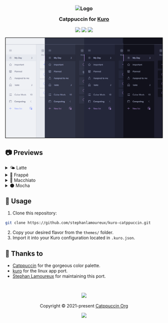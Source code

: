 <h3 align="center">
	<img src="https://raw.githubusercontent.com/catppuccin/catppuccin/main/assets/logos/exports/1544x1544_circle.png" width="100" alt="Logo"/><br/>
	<img src="https://raw.githubusercontent.com/catppuccin/catppuccin/main/assets/misc/transparent.png" height="30" width="0px"/>
	Catppuccin for <a href="https://github.com/kuroni/kuro">Kuro</a>
	<img src="https://raw.githubusercontent.com/catppuccin/catppuccin/main/assets/misc/transparent.png" height="30" width="0px"/>
</h3>

<p align="center">
	<a href="https://github.com/stephanlamoureux/catppuccin-kuro/stargazers"><img src="https://img.shields.io/github/stars/stephanlamoureux/catppuccin-kuro?colorA=363a4f&colorB=b7bdf8&style=for-the-badge"></a>
	<a href="https://github.com/stephanlamoureux/catppuccin-kuro/issues"><img src="https://img.shields.io/github/issues/stephanlamoureux/catppuccin-kuro?colorA=363a4f&colorB=f5a97f&style=for-the-badge"></a>
	<a href="https://github.com/stephanlamoureux/catppuccin-kuro/contributors"><img src="https://img.shields.io/github/contributors/stephanlamoureux/catppuccin-kuro?colorA=363a4f&colorB=a6da95&style=for-the-badge"></a>
</p>

<p align="center">
	<img src="assets/preview.png" width="700"/>
</p>

## 📷 Previews

<details>
<summary>🌤️ Latte</summary>
<img src="assets/latte.png"/>
</details>
<details>
<summary>🧊 Frappé</summary>
<img src="assets/frappe.png"/>
</details>
<details>
<summary>🍵 Macchiato</summary>
<img src="assets/macchiato.png"/>
</details>
<details>
<summary>🌑 Mocha</summary>
<img src="assets/mocha.png"/>
</details>

## 🚀 Usage

1. Clone this repository:
```bash
git clone https://github.com/stephanlamoureux/kuro-catppuccin.git
```

2. Copy your desired flavor from the `themes/` folder.
3. Import it into your Kuro configuration located in `.kuro.json`.

## 💝 Thanks to

- [Catppuccin](https://github.com/catppuccin) for the gorgeous color palette.
- [kuro](https://github.com/davidsmorais/kuro) for the linux app port.
- [Stephan Lamoureux](https://github.com/stephanlamoureux) for maintaining this port.

&nbsp;

<p align="center">
	<img src="https://raw.githubusercontent.com/catppuccin/catppuccin/main/assets/footers/gray0_ctp_on_line.svg?sanitize=true" />
</p>

<p align="center">
	Copyright &copy; 2021-present <a href="https://github.com/catppuccin" target="_blank">Catppuccin Org</a>
</p>

<p align="center">
	<a href="https://github.com/catppuccin/catppuccin/blob/main/LICENSE"><img src="https://img.shields.io/static/v1.svg?style=for-the-badge&label=License&message=MIT&logoColor=d9e0ee&colorA=363a4f&colorB=b7bdf8"/></a>
</p>
